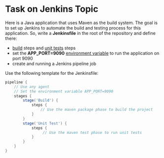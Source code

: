 # Task on Jenkins Topic

Here is a Java application that uses Maven as the build system. The goal is to set up Jenkins to automate the build and testing process for this application.
So, write a **Jenkinsfile** in the root of the repository and define there:
- [build](https://www.baeldung.com/maven-skipping-tests) steps and [unit tests](https://howtodoinjava.com/maven/maven-run-junit-tests/) steps
- set the **APP_PORT=9090** [environment variable](https://www.jenkins.io/doc/pipeline/tour/environment/) to run the application on port 9090
- create and running a Jenkins pipeline job

Use the following template for the Jenkinsfile:

```groovy
pipeline {
    // Use any agent
    // Set the environment variable APP_PORT=9090
    stages {
        stage('Build') {
            steps {
                // Use the maven package phase to build the project
            }
        }
        stage('Unit Test') {
            steps {
                 // Use the maven test phase to run unit tests
            }
        }
    }
}
```